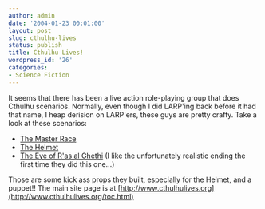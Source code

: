 ```yaml
---
author: admin
date: '2004-01-23 00:01:00'
layout: post
slug: cthulhu-lives
status: publish
title: Cthulhu Lives!
wordpress_id: '26'
categories:
- Science Fiction
---
```


It seems that there has been a live action role-playing group that does
Cthulhu scenarios. Normally, even though I did LARP'ing back before it
had that name, I heap derision on LARP'ers, these guys are pretty
crafty. Take a look at these scenarios:

-   [The Master
    Race](http://www.cthulhulives.org/Game33MasterRace/frame33.html)
-   [The Helmet](http://www.cthulhulives.org/Game48/frame48.html)
-   [The Eye of R'as al
    Ghethi](http://www.cthulhulives.org/Game2/frame2.html) (I like the
    unfortunately realistic ending the first time they did this one...)

Those are some kick ass props they built, especially for the Helmet, and
a puppet!! The main site page is at
[http://www.cthulhulives.org](http://www.cthulhulives.org/toc.html)
